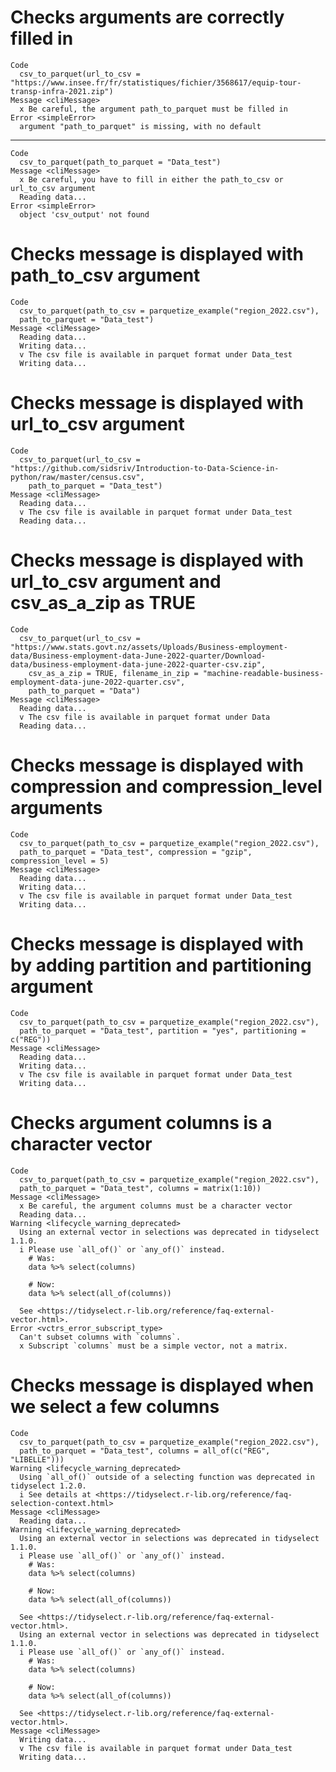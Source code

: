 # Checks arguments are correctly filled in

    Code
      csv_to_parquet(url_to_csv = "https://www.insee.fr/fr/statistiques/fichier/3568617/equip-tour-transp-infra-2021.zip")
    Message <cliMessage>
      x Be careful, the argument path_to_parquet must be filled in
    Error <simpleError>
      argument "path_to_parquet" is missing, with no default

---

    Code
      csv_to_parquet(path_to_parquet = "Data_test")
    Message <cliMessage>
      x Be careful, you have to fill in either the path_to_csv or url_to_csv argument
      Reading data...
    Error <simpleError>
      object 'csv_output' not found

# Checks message is displayed with path_to_csv argument

    Code
      csv_to_parquet(path_to_csv = parquetize_example("region_2022.csv"),
      path_to_parquet = "Data_test")
    Message <cliMessage>
      Reading data...
      Writing data...
      v The csv file is available in parquet format under Data_test
      Writing data...

# Checks message is displayed with url_to_csv argument

    Code
      csv_to_parquet(url_to_csv = "https://github.com/sidsriv/Introduction-to-Data-Science-in-python/raw/master/census.csv",
        path_to_parquet = "Data_test")
    Message <cliMessage>
      Reading data...
      v The csv file is available in parquet format under Data_test
      Reading data...

# Checks message is displayed with url_to_csv argument and csv_as_a_zip as TRUE

    Code
      csv_to_parquet(url_to_csv = "https://www.stats.govt.nz/assets/Uploads/Business-employment-data/Business-employment-data-June-2022-quarter/Download-data/business-employment-data-june-2022-quarter-csv.zip",
        csv_as_a_zip = TRUE, filename_in_zip = "machine-readable-business-employment-data-june-2022-quarter.csv",
        path_to_parquet = "Data")
    Message <cliMessage>
      Reading data...
      v The csv file is available in parquet format under Data
      Reading data...

# Checks message is displayed with compression and compression_level arguments

    Code
      csv_to_parquet(path_to_csv = parquetize_example("region_2022.csv"),
      path_to_parquet = "Data_test", compression = "gzip", compression_level = 5)
    Message <cliMessage>
      Reading data...
      Writing data...
      v The csv file is available in parquet format under Data_test
      Writing data...

# Checks message is displayed with by adding partition and partitioning argument

    Code
      csv_to_parquet(path_to_csv = parquetize_example("region_2022.csv"),
      path_to_parquet = "Data_test", partition = "yes", partitioning = c("REG"))
    Message <cliMessage>
      Reading data...
      Writing data...
      v The csv file is available in parquet format under Data_test
      Writing data...

# Checks argument columns is a character vector

    Code
      csv_to_parquet(path_to_csv = parquetize_example("region_2022.csv"),
      path_to_parquet = "Data_test", columns = matrix(1:10))
    Message <cliMessage>
      x Be careful, the argument columns must be a character vector
      Reading data...
    Warning <lifecycle_warning_deprecated>
      Using an external vector in selections was deprecated in tidyselect 1.1.0.
      i Please use `all_of()` or `any_of()` instead.
        # Was:
        data %>% select(columns)
      
        # Now:
        data %>% select(all_of(columns))
      
      See <https://tidyselect.r-lib.org/reference/faq-external-vector.html>.
    Error <vctrs_error_subscript_type>
      Can't subset columns with `columns`.
      x Subscript `columns` must be a simple vector, not a matrix.

# Checks message is displayed when we select a few columns

    Code
      csv_to_parquet(path_to_csv = parquetize_example("region_2022.csv"),
      path_to_parquet = "Data_test", columns = all_of(c("REG", "LIBELLE")))
    Warning <lifecycle_warning_deprecated>
      Using `all_of()` outside of a selecting function was deprecated in tidyselect 1.2.0.
      i See details at <https://tidyselect.r-lib.org/reference/faq-selection-context.html>
    Message <cliMessage>
      Reading data...
    Warning <lifecycle_warning_deprecated>
      Using an external vector in selections was deprecated in tidyselect 1.1.0.
      i Please use `all_of()` or `any_of()` instead.
        # Was:
        data %>% select(columns)
      
        # Now:
        data %>% select(all_of(columns))
      
      See <https://tidyselect.r-lib.org/reference/faq-external-vector.html>.
      Using an external vector in selections was deprecated in tidyselect 1.1.0.
      i Please use `all_of()` or `any_of()` instead.
        # Was:
        data %>% select(columns)
      
        # Now:
        data %>% select(all_of(columns))
      
      See <https://tidyselect.r-lib.org/reference/faq-external-vector.html>.
    Message <cliMessage>
      Writing data...
      v The csv file is available in parquet format under Data_test
      Writing data...


